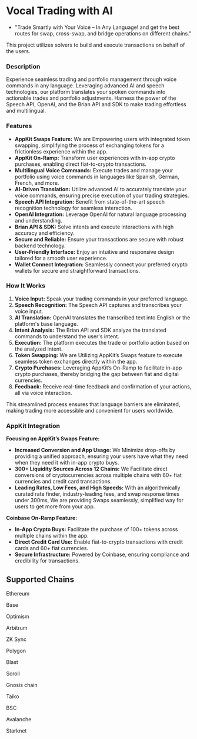 # Vocal Trading with AI

- "Trade Smartly with Your Voice – In Any Language! and get the best routes for swap, cross-swap, and bridge operations on different chains."

This project utilizes solvers to build and execute transactions on behalf of the users.

### Description
Experience seamless trading and portfolio management through voice commands in any language. Leveraging advanced AI and speech technologies, our platform translates your spoken commands into actionable trades and portfolio adjustments. Harness the power of the Speech API, OpenAI, and the Brian API and SDK to make trading effortless and multilingual.

### Features
- **AppKit Swaps Feature:** We are Empowering users with integrated token swapping, simplifying the process of exchanging tokens for a frictionless experience within the app.
- **AppKit On-Ramp:** Transform user experiences with in-app crypto purchases, enabling direct fiat-to-crypto transactions.
- **Multilingual Voice Commands:** Execute trades and manage your portfolio using voice commands in languages like Spanish, German, French, and more.
- **AI-Driven Translation:** Utilize advanced AI to accurately translate your voice commands, ensuring precise execution of your trading strategies.
- **Speech API Integration:** Benefit from state-of-the-art speech recognition technology for seamless interaction.
- **OpenAI Integration:** Leverage OpenAI for natural language processing and understanding.
- **Brian API & SDK:** Solve intents and execute interactions with high accuracy and efficiency.
- **Secure and Reliable:** Ensure your transactions are secure with robust backend technology.
- **User-Friendly Interface:** Enjoy an intuitive and responsive design tailored for a smooth user experience.
- **Wallet Connect Integration:** Seamlessly connect your preferred crypto wallets for secure and straightforward transactions.

### How It Works
1. **Voice Input:** Speak your trading commands in your preferred language.
2. **Speech Recognition:** The Speech API captures and transcribes your voice input.
3. **AI Translation:** OpenAI translates the transcribed text into English or the platform's base language.
4. **Intent Analysis:** The Brian API and SDK analyze the translated commands to understand the user's intent.
5. **Execution:** The platform executes the trade or portfolio action based on the analyzed intent.
6. **Token Swapping:** We are Utilizing AppKit’s Swaps feature to execute seamless token exchanges directly within the app.
7. **Crypto Purchases:** Leveraging AppKit’s On-Ramp to facilitate in-app crypto purchases, thereby bridging the gap between fiat and digital currencies.
8. **Feedback:** Receive real-time feedback and confirmation of your actions, all via voice interaction.

This streamlined process ensures that language barriers are eliminated, making trading more accessible and convenient for users worldwide.

### AppKit Integration

**Focusing on AppKit’s Swaps Feature:**
- **Increased Conversion and App Usage:** We Minimize drop-offs by providing a unified approach, ensuring your users have what they need when they need it with in-app crypto buys.
- **300+ Liquidity Sources Across 12 Chains:** We Facilitate direct conversions of cryptocurrencies across multiple chains with 60+ fiat currencies and credit card transactions.
- **Leading Rates, Low Fees, and High Speeds:** With an algorithmically curated rate finder, industry-leading fees, and swap response times under 300ms, We are providing Swaps seamlessly, simplified way for users to get more from your app.


**Coinbase On-Ramp Feature:**
- **In-App Crypto Buys:** Facilitate the purchase of 100+ tokens across multiple chains within the app.
- **Direct Credit Card Use:** Enable fiat-to-crypto transactions with credit cards and 60+ fiat currencies.
- **Secure Infrastructure:** Powered by Coinbase, ensuring compliance and credibility for transactions.

## Supported Chains
Ethereum 

Base

Optimism

Arbitrum

ZK Sync

Polygon

Blast

Scroll

Gnosis chain

Taiko

BSC

Avalanche

Starknet
